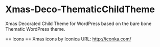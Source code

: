 Xmas-Deco-ThematicChildTheme
============================

Xmas Decorated Child Theme for WordPress based on the bare bone Thematic WordPress theme.

== Icons ==
Xmas icons by Iconica
URL: http://iconka.com/
